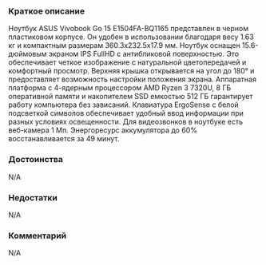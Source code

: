 ### **Краткое описание**
Ноутбук ASUS Vivobook Go 15 E1504FA-BQ1165 представлен в черном пластиковом корпусе. Он удобен в использовании благодаря весу 1.63 кг и компактным размерам 360.3x232.5x17.9 мм. Ноутбук оснащен 15.6-дюймовым экраном IPS FullHD с антибликовой поверхностью. Это обеспечивает четкое изображение с натуральной цветопередачей и комфортный просмотр. Верхняя крышка открывается на угол до 180° и предоставляет возможность настройки положения экрана.  Аппаратная платформа с 4-ядерным процессором AMD Ryzen 3 7320U, 8 ГБ оперативной памяти и накопителем SSD емкостью 512 ГБ гарантирует работу компьютера без зависаний. Клавиатура ErgoSense с белой подсветкой символов обеспечивает удобный ввод информации при разных условиях освещенности. Для видеозвонков в ноутбуке есть веб-камера 1 Мп. Энергоресурс аккумулятора до 60% восстанавливается за 49 минут.

### **Достоинства**
N/A

### **Недостатки**
N/A

### **Комментарий**
N/A
